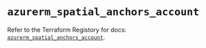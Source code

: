 # `azurerm_spatial_anchors_account`

Refer to the Terraform Registory for docs: [`azurerm_spatial_anchors_account`](https://www.terraform.io/docs/providers/azurerm/r/spatial_anchors_account).
